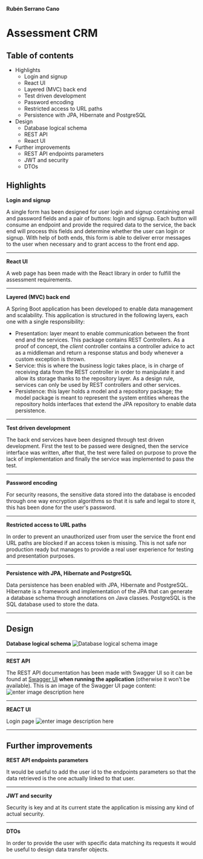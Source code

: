 ﻿**Rubén Serrano Cano**
# Assessment CRM
## Table of contents

 - Highlights
	 - Login and signup
	 - React UI
	 - Layered (MVC) back end
	 - Test driven development
	 - Password encoding
	 - Restricted access to URL paths
	 - Persistence with JPA, Hibernate and PostgreSQL
 - Design
	 - Database logical schema
	 - REST API
	 - React UI
 - Further improvements
	- REST API endpoints parameters
	- JWT and security
	- DTOs
## Highlights

**Login and signup**

A single form has been designed for user login and signup containing email and password fields and a pair of buttons: login and signup. Each button will consume an endpoint and provide the required data to the service, the back end will process this fields and determine whether the user can login or signup. With help of both ends, this form is able to deliver error messages to the user when necessary and to grant access to the front end app.
***
**React UI**

A web page has been made with the React library in order to fulfill the assessment requirements.
***
**Layered (MVC) back end**

A Spring Boot application has been developed to enable data management and scalability. This application is structured in the following layers, each one with a single responsibility:

 - Presentation: layer meant to enable communication between the front end and the services. This package contains REST Controllers. As a proof of concept, the *client* controller contains a controller advice to act as a middleman and return a response status and body whenever a custom exception is thrown.
 - Service: this is where the business logic takes place, is in charge of receiving data from the REST controller in order to manipulate it and allow its storage thanks to the repository layer. As a design rule, services can only be used by REST controllers and other services.
 - Persistence: this layer holds a model and a repository package; the model package is meant to represent the system entities whereas the repository holds interfaces that extend the JPA repository to enable data persistence.
***
**Test driven development**

The back end services have been designed through test driven development. First the test to be passed were designed, then the service interface was written, after that, the test were failed on purpose to prove the lack of implementation and finally the service was implemented to pass the test.
****
**Password encoding**

For security reasons, the sensitive data stored into the database is encoded through one way encryption algorithms so that it is safe and legal to store it, this has been done for the user's password.
****
**Restricted access to URL paths**

In order to prevent an unauthorized user from user the service the front end URL paths are blocked if an access token is missing. This is not safe nor production ready but manages to provide a real user experience for testing and presentation purposes.
****
**Persistence with JPA, Hibernate and PostgreSQL**

Data persistence has been enabled with JPA, Hibernate and PostgreSQL. Hibernate is a framework and implementation of the JPA that can generate a database schema through annotations on Java classes. PostgreSQL is the SQL database used to store the data.
**** 
## Design

**Database logical schema**
![Database logical schema image](https://raw.githubusercontent.com/RubenSerranoCano/CRM/develop/CRMLogicalDBSchema.png)
****
**REST API**

The REST API documentation has been made with Swagger UI so it can be found at [Swagger UI](http://localhost:8090/swagger-ui/index.html#/) **when running the application** (otherwise it won't be available).
This is an image of the Swagger UI page content:
![enter image description here](https://raw.githubusercontent.com/RubenSerranoCano/CRM/develop/swagger-ui_index.png)
****
**REACT UI**

Login page
![enter image description here](https://raw.githubusercontent.com/RubenSerranoCano/CRM/develop/react-login.png)
****
## Further improvements

**REST API endpoints parameters**

It would be useful to add the user id to the endpoints parameters so that the data retrieved is the one actually linked to that user.
****
**JWT and security**

Security is key and at its current state the application is missing any kind of actual security.
****
**DTOs**

In order to provide the user with specific data matching its requests it would be useful to design data transfer objects.
